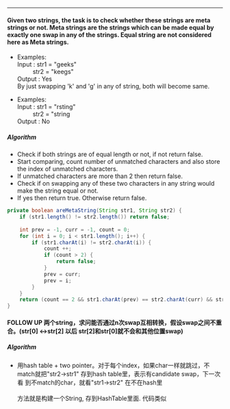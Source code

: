 ***
#### Given two strings, the task is to check whether these strings are meta strings or not. Meta strings are the strings which can be made equal by exactly one swap in any of the strings. Equal string are not considered here as Meta strings.

* Examples: <br>
  Input : str1 = "geeks" <br>
  &#8194; &#8194; &#8194;&#8194;str2 = "keegs" <br>
  Output : Yes <br>
  By just swapping 'k' and 'g' in any of string, both will become same.
  
 * Examples: <br>
  Input : str1 = "rsting" <br>
  &#8194; &#8194; &#8194;&#8194;str2 = "string  <br>
  Output : No
  
##### Algorithm
- Check if both strings are of equal length or not, if not return false.
- Start comparing, count number of unmatched characters and also store the index of unmatched characters.
- If unmatched characters are more than 2 then return false.
- Check if on swapping any of these two characters in any string would make the string equal or not.
- If yes then return true. Otherwise return false.

```java
private boolean areMetaString(String str1, String str2) {
    if (str1.length() != str2.length()) return false; 
    
    int prev = -1, curr = -1, count = 0;
    for (int i = 0; i < str1.length(); i++) {
        if (str1.charAt(i) != str2.charAt(i)) {
            count ++;
            if (count > 2) {
                return false;
            }
            prev = curr;
            prev = i;
        }
    }
    return (count == 2 && str1.charAt(prev) == str2.charAt(curr) && str2.charAt(prev) == str1.charAt(curr));
}
```
#### FOLLOW UP 两个string，求问能否通过n次swap互相转换，假设swap之间不重合。(str[0] <->str[2] 以后 str[2]和str[0]就不会和其他位置swap)
##### Algorithm
- 用hash table + two pointer。对于每个index，如果char一样就跳过，不match就把"str2->str1" 存到hash table里，表示有candidate swap，下一次看  到不match的char，就看"str1->str2" 在不在hash里
<br> </br>
方法就是构建一个String, 存到HashTable里面. 代码类似
